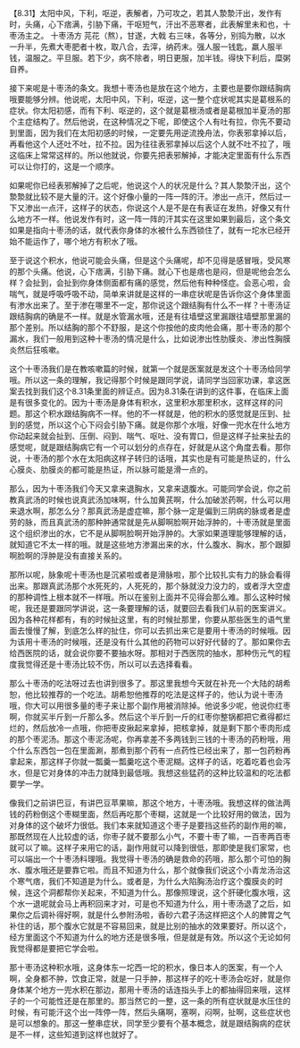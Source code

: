 【8.31】太阳中风，下利，呕逆，表解者，乃可攻之，若其人漐漐汗出，发作有时，头痛，心下痞满，引胁下痛，干呕短气，汗出不恶寒者，此表解里未和也，十枣汤主之。
十枣汤方
芫花（熬），甘遂，大戟
右三味，各等分，别捣为散，以水一升半，先煮大枣肥者十枚，取八合，去滓，纳药末。强人服一钱匙，羸人服半钱，温服之。平旦服。若下少，病不除者，明日更服，加半钱。得快下利后，糜粥自养。

接下来呢是十枣汤的条文。我想十枣汤也是放在这个地方，主要也是要你跟结胸病哦要能够分辨。他说呢，太阳中风，下利，呕逆，这一整个症状呢其实是葛根系的症状。你太阳初感，而有下利、呕逆的，这个就是葛根汤或者是葛根加半夏汤的那个主症结构了。然后他说，在这种情况之下呢，即使这个人有吐有拉，你先不要动到里面，因为我们在太阳初感的时候，一定要先用逆流挽舟法，你表邪拿掉以后，再看他这个人还吐不吐，拉不拉。因为往往表邪拿掉以后这个人就不吐不拉了，哦这临床上常常这样的。所以他就说，你要先把表邪解掉，才能决定里面有什么东西可以让你打的，这是一个顺序。

如果呢你已经表邪解掉了之后呢，他说这个人的状况是什么？其人漐漐汗出，这个漐漐就比较不是大量的汗。这个好像小量的一阵一阵的汗。渗出一点汗，然后过一下又渗出一点汗，这样子的状态，你说这个人是不是在有表证在发热，好像又有什么地方不一样。他说发作有时，这一阵一阵的汗其实在这里如果到最后，这个条文如果是指向十枣汤的话，就代表你身体的水被什么东西锁住了，就有一坨水已经开始不能运作了，哪个地方有积水了哦。

至于说这个积水，他说可能会头痛，但是这个头痛呢，却不见得是感冒哦，受风寒的那个头痛。他说，心下痞满，引胁下痛。就心下也是痞也是闷，但是呢他会怎么样？会扯到，会扯到你身体侧面都有痛的感觉，然后他有种种怪症。会恶心啦，会喘气，就是呼吸呼吸不动，简单来讲就是这样的一串症状呢是告诉你这个身体里面有渗水出来了。至于渗在哪里不一定，那你说这个跟结胸有什么不一样？十枣汤证跟结胸病的确是不一样。就是水管漏水哦，还是有往墙壁这里漏跟往墙壁那里漏的那个差别。所以结胸的那个不舒服，是这个你按他的皮肉他会痛，那十枣汤的那个漏水，我们一般用到这种十枣汤的情况是什么，比如说渗出性肋膜炎、渗出性胸膜炎然后狂咳嗽。

这个十枣汤我们是在教咳嗽篇的时候，就第一个就是医案就是发这个十枣汤给同学哦。所以这一条的理解，我记得那个时候是跟同学说，请同学当回家功课，拿这医案去找到我们这个8.31条里面的辨证点。因为8.31条在讲到的这件事，在临床上面是有很多变化的。因为十枣汤是身体有积水，这里积水那里积水，这样这样的问题。那这个积水跟结胸病不一样。他的不一样就是，他的积水的感觉就是压到、扯到的感觉，所以这个心下闷会引胁下痛。就是你那个水哦，好像一兜水在什么地方你动起来就会扯到、压倒、闷到、喘气、呕吐、没有胃口，但是这样子扯来扯去的感觉呢，就是跟结胸病它有一个可以划分的点存在，好就是从这个角度去看。那你说，十枣汤的那个水在太阳病这样子转归的话哦，其实也是有可能是热证的，什么心膜炎、肋膜炎的都可能是热证，所以脉可能是滑一点的。

那么，因为十枣汤我们今天又拿来退胸水，又拿来退腹水。可能同学会说，你之前教真武汤的时候也说真武汤加味啊，什么加黄芪啊，什么加破淤药啊，什么可以用来退水啊，那怎么分？那真武汤是虚症嘛，那个脉一定是偏到三阴病的脉或者是虚劳的脉，而且真武汤的那种肿通常就是先从脚啊脸啊开始浮肿的，十枣汤就是里面这个组织渗出的水，它不是从脚啊脸啊开始浮肿的。大家如果道理能够理解的话，就知道它不太一样的哦。就是这些地方渗漏出来的水，什么腹水、胸水，那个跟脚啊脸啊的浮肿是没有直接关系的。

那所以呢，脉象呢十枣汤也是沉紧啦或者是滑脉啦，那个比较扎实有力的脉会看得出来。那跟真武汤那个水死死的，人死死的，那个脉就没力没力的，或者浮大空虚的那种调性上根本就不一样哦。所以在鉴别上面并不见得会那么难。那么这种时候呢，我还是要跟同学讲说，这一条要理解的话，就要回去看我们从前的医案讲义。因为各种花样都有，有的时候扯这里，有的时候扯那里，你要从那些医生的语气里面去慢慢了解，到底怎么样的扯住，你可以去抓出来它是要用十枣汤的时候哦。因为该用十枣汤的时候哦，还是没有什么其他的药物可以好好代替的了。那如果你去给西医院的话，就会说你要不要抽水呀。那相对于西医院的抽水，那种伤元气的程度我觉得还是十枣汤比较不伤，所以可以去选择看看。

那么十枣汤的吃法呀过去也讲到很多了。那这里我想今天就在补充一个大陆的胡希恕，他比较推荐的一个吃法。胡希恕他推荐的吃法是这样子的，他认为说十枣汤哦，你大可以用很多量的枣子来让那个副作用被消除掉。他说多少呢，他说你红枣啊，你就买半斤到一斤那么多。然后这个半斤到一斤的红枣你整锅都把它煮得都烂烂的，然后放冷一点哦，你把枣皮揪起来拿掉，把核拿掉，就是剩下那个枣肉形成的那个枣泥汤。那这个枣泥汤呢，你再拿差不多两钱到三钱的十枣汤的药粉哦，用个什么东西包一包在里面涮，那煮到那个药有一点药性已经出来了，那一包药粉再拿起来，那这样子你就一瓢羹一瓢羹吃这个枣泥糊。这样子的话，吃着吃着也会泻水，但是它对身体的冲击力就降到最低哦。我想这些猛药的这种比较温和的吃法都要学一学。

像我们之前讲巴豆，有讲巴豆苹果嘛，那这个地方，十枣汤哦。我想这样的做法两钱的药粉倒这个枣糊里面，然后再吃那个枣糊，这就是一个比较好用的做法，因为对身体的这个破坏力很低。我们本来就知道这个枣子是要挡这些药的副作用的嘛，那既然现在人比较虚的话，你枣子就不要那么小气，不要十枣了嘛，一百枣两百枣就可以了嘛。这样子来用它的话，副作用就可以降到很低，那即使是我们家常，也可以端出一个十枣汤料理哦。我觉得十枣汤的确是救命的药哦，那么那个可怕的胸水、腹水哦还是要靠它啦。而且不知道为什么，那个就像我们说这个小青龙汤治这个寒气痞，我们不知道是为什么。或者是，为什么大陷胸汤治疗这个腹膜炎的时候，连这个洞都帮你关起来，不知道为什么。那像照理说，这个肝硬化腹水哦，这个水一退呢就会马上再积回来才对，可是也不知道为什么，用十枣汤退了之后，如果你之后调补得好啊，就是什么参附汤啦，香砂六君子汤这样把这个人的脾胃之气补住的话，那个腹水它就是不容易回来，就是比别的抽水的效果要好。所以这个，经方里面这个不知道为什么的地方还是很多哦，但是就是有效。所以这个无论如何我觉得都是要把它学会啦。

那十枣汤这种积水哦，这身体东一坨西一坨的积水，像日本人的医案，有一个人啊，全身都不肿，饮食正常，就是一只手肿，那这样子的吃十枣汤会吃好，就是你身体某个地方一兜水积在那边，那用十枣汤的话连指头手上的都抽得回来哦，这样子的一个可能性还是在那里的。那当然它的一整，这一条的所有症状就是水压住的时候，有可能汗这个出一阵停一阵，然后头痛啊，塞啊，闷啊，扯啊，这些症状也是可以想象的。那这一整串症状，同学至少要有个基本概念，就是跟结胸病的症状是不一样，这些知道到这样也就好了。

